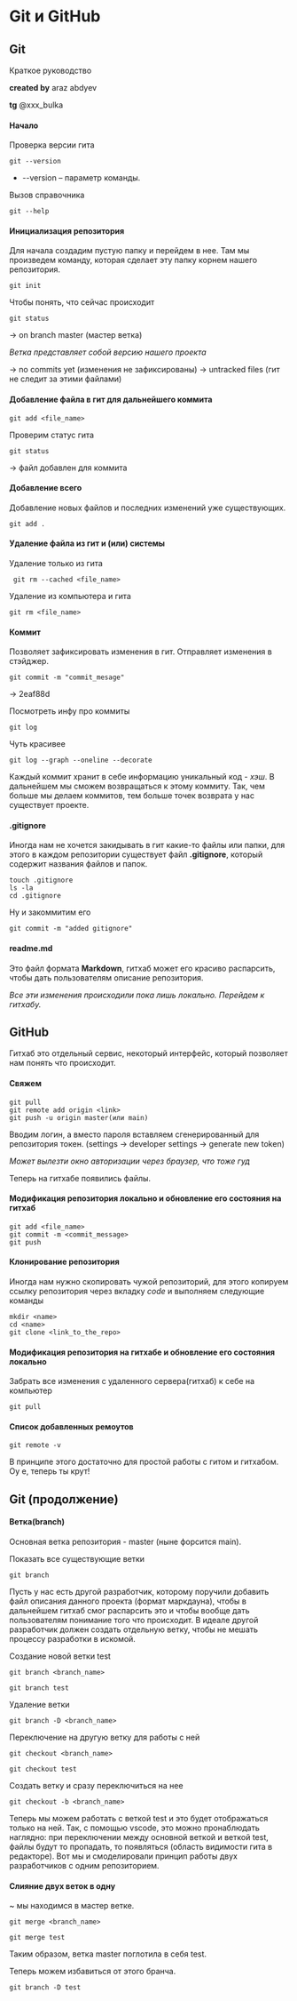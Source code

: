 # Git и GitHub
## Git
Краткое руководство

**created by** araz abdyev

**tg** @xxx_bulka

#### Начало
Проверка версии гита

    git --version
* --version – параметр команды.

Вызов справочника

    git --help

#### Инициализация репозитория
Для начала создадим пустую папку и перейдем в нее. Там мы произведем команду, которая сделает эту папку корнем нашего репозитория.

    git init
    
Чтобы понять, что сейчас происходит

    git status
-> on branch master (мастер ветка)

*Ветка представляет собой версию нашего проекта*

-> no commits yet (изменения не зафиксированы)
-> untracked files (гит не следит за этими файлами)


#### Добавление файла в гит для дальнейшего коммита

    git add <file_name>
    
Проверим статус гита

    git status
-> файл добавлен для коммита

#### Добавление всего

Добавление новых файлов и последних изменений уже существующих.

    git add .

#### Удаление файла из гит и (или) системы

Удаление только из гита

     git rm --cached <file_name> 
     
Удаление из компьютера и гита
    
    git rm <file_name>
    
#### Коммит
Позволяет зафиксировать изменения в гит. Отправляет изменения в стэйджер.
    
    git commit -m "commit_mesage"
-> 2eaf88d 

Посмотреть инфу про коммиты

    git log

Чуть красивее

    git log --graph --oneline --decorate


Каждый коммит хранит в себе информацию уникальный код - *хэш*.
В дальнейшем мы сможем возвращаться к этому коммиту. Так, чем больше мы делаем коммитов, тем больше точек возврата у нас существует проекте.

#### .gitignore
Иногда нам не хочется закидывать в гит какие-то файлы или папки, для этого в каждом репозитории существует файл **.gitignore**, который содержит названия файлов и папок.

    touch .gitignore
    ls -la
    cd .gitignore

Ну и закоммитим его
    
    git commit -m "added gitignore"
    
#### readme.md
Это файл формата **Markdown**, гитхаб может его красиво распарсить, чтобы дать пользователям описание репозитория.

*Все эти изменения происходили пока лишь локально. Перейдем к гитхабу.*
## GitHub
Гитхаб это отдельный сервис, некоторый интерфейс, который позволяет нам понять что происходит.
    
#### Свяжем 
    
    git pull
    git remote add origin <link>
    git push -u origin master(или main)
    
Вводим логин, а вместо пароля вставляем сгенерированный для репозитория токен. (settings -> developer settings -> generate new token)

*Может вылезти окно авторизации через браузер, что тоже гуд*

Теперь на гитхабе появились файлы. 

#### Модификация репозитория локально и обновление его состояния на гитхаб

    git add <file_name>
    git commit -m <commit_message>
    git push
    
#### Клонирование репозитория
Иногда нам нужно скопировать чужой репозиторий, для этого копируем ссылку репозитория через вкладку *code* и выполняем следующие команды

    mkdir <name>
    cd <name>
    git clone <link_to_the_repo>
    
#### Модификация репозитория на гитхабе и обновление его состояния локально
Забрать все изменения с удаленного сервера(гитхаб) к себе на компьютер

    git pull
    
#### Список добавленных ремоутов
    git remote -v

В принципе этого достаточно для простой работы с гитом и гитхабом. Оу е, теперь ты крут!

## Git (продолжение)
#### Ветка(branch)
Основная ветка репозитория - master (ныне форсится main).

Показать все существующие ветки
    
    git branch
    
Пусть у нас есть другой разработчик, которому поручили добавить файл описания данного проекта (формат маркдауна), чтобы в дальнейшем гитхаб смог распарсить это и чтобы вообще дать пользователям понимание того что происходит.
В идеале другой разработчик должен создать отдельную ветку, чтобы не мешать процессу разработки в искомой. 

Создание новой ветки test

    git branch <branch_name>
    
    git branch test

Удаление ветки
 
    git branch -D <branch_name>
    
Переключение на другую ветку для работы с ней
    
    git checkout <branch_name>
    
    git checkout test

Создать ветку и сразу переключиться на нее
    
    git checkout -b <branch_name>

Теперь мы можем работать с веткой test и это будет отображаться только на ней. Так, с помощью vscode, это можно пронаблюдать наглядно: при переключении между основной веткой и веткой test, файлы будут то пропадать, то появляться (область видимости гита в редакторе). Вот мы и смоделировали принцип работы двух разработчиков с одним репозиторием.

#### Слияние двух веток в одну
~ мы находимся в мастер ветке.

    git merge <branch_name>
    
    git merge test
Таким образом, ветка master поглотила в себя test.

Теперь можем избавиться от этого бранча.
    
    git branch -D test
